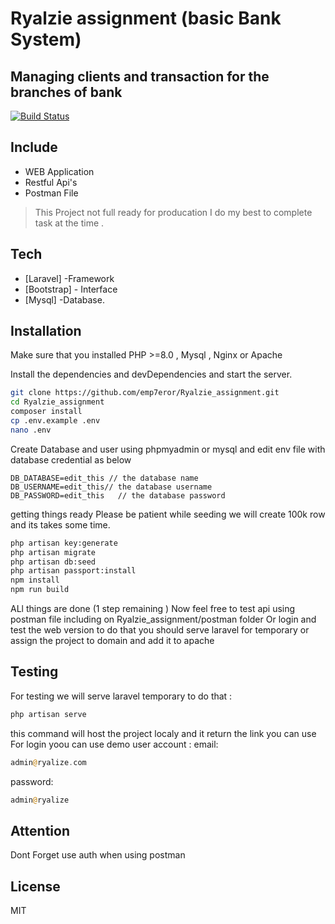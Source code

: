 # Ryalzie assignment (basic Bank System)
## Managing clients and transaction for the branches of bank 


[![Build Status](https://travis-ci.org/joemccann/dillinger.svg?branch=master)](https://travis-ci.org/joemccann/dillinger)


## Include

- WEB Application
- Restful Api's 
- Postman File


> This Project not full ready for producation
>  I do my best to complete task at the time .



## Tech

- [Laravel] -Framework
- [Bootstrap] - Interface
- [Mysql] -Database.



## Installation

Make sure that you installed PHP >=8.0 , Mysql , Nginx or Apache 

Install the dependencies and devDependencies and start the server.

```sh
git clone https://github.com/emp7eror/Ryalzie_assignment.git
cd Ryalzie_assignment
composer install
cp .env.example .env
nano .env
```
Create Database and user using phpmyadmin or mysql and edit env file with database credential as below 

```env
DB_DATABASE=edit_this // the database name
DB_USERNAME=edit_this// the database username
DB_PASSWORD=edit_this   // the database password
```
getting things ready Please be patient while seeding we will create 100k row and its takes some time.

```sh
php artisan key:generate
php artisan migrate
php artisan db:seed
php artisan passport:install
npm install
npm run build
```

ALl things are done (1 step remaining )
Now feel free to test api using postman file including on Ryalzie_assignment/postman folder
Or login and test the web version
to do that you should serve laravel for temporary or assign the project to domain and add it to apache
## Testing 

For testing we will serve laravel temporary to do that :

```sh
php artisan serve
```

this command will host the project localy and it return the link you can use
For login yoou can use demo user account :
email:
```php
admin@ryalize.com
```
password:
```php
admin@ryalize
```

## Attention  
Dont Forget use auth when using postman

## License

MIT

